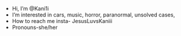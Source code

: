 - Hi, I’m @Kani1i
- I’m interested in cars, music, horror, paranormal, unsolved cases, 
- How to reach me insta- JesusLuvsKaniii
- Pronouns-she/her
